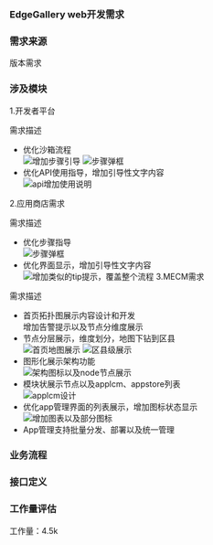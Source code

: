 ### EdgeGallery web开发需求

### 需求来源
版本需求

### 涉及模块

1.开发者平台

需求描述
- 优化沙箱流程  
![增加步骤引导](https://images.gitee.com/uploads/images/2020/0811/164305_7a8a0ad8_7625361.png "屏幕截图.png")
![步骤弹框](https://images.gitee.com/uploads/images/2020/0811/164422_c6b3af25_7625361.png "屏幕截图.png")
- 优化API使用指导，增加引导性文字内容  
![api增加使用说明](https://images.gitee.com/uploads/images/2020/0811/164517_2a349de7_7625361.png "屏幕截图.png")

2.应用商店需求

需求描述
- 优化步骤指导  
![步骤弹框](https://images.gitee.com/uploads/images/2020/0811/164422_c6b3af25_7625361.png "屏幕截图.png")
- 优化界面显示，增加引导性文字内容  
![增加类似的tip提示，覆盖整个流程](https://images.gitee.com/uploads/images/2020/0811/164701_ced3b8b0_7625361.png "屏幕截图.png")
3.MECM需求

需求描述
- 首页拓扑图展示内容设计和开发  
增加告警提示以及节点分维度展示
- 节点分层展示，维度划分，地图下钻到区县  
![首页地图展示](https://images.gitee.com/uploads/images/2020/0811/164038_e16759cf_7625361.png "屏幕截图.png")
![区县级展示](https://images.gitee.com/uploads/images/2020/0811/164134_d7fd461f_7625361.png "屏幕截图.png")
- 图形化展示架构功能  
![架构图标以及node节点展示](https://images.gitee.com/uploads/images/2020/0811/163924_676aca32_7625361.png "屏幕截图.png")
- 模块状展示节点以及applcm、appstore列表  
![applcm设计](https://images.gitee.com/uploads/images/2020/0811/163837_0473576f_7625361.png "屏幕截图.png")
- 优化app管理界面的列表展示，增加图标状态显示  
 ![增加图表以及部分图标](https://images.gitee.com/uploads/images/2020/0811/170616_4035b7b4_7625361.png "屏幕截图.png")
- App管理支持批量分发、部署以及统一管理
### 业务流程

### 接口定义

### 工作量评估
工作量：4.5k